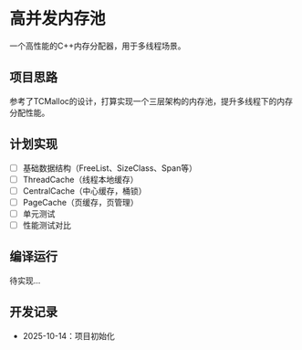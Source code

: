 # 高并发内存池

一个高性能的C++内存分配器，用于多线程场景。

## 项目思路

参考了TCMalloc的设计，打算实现一个三层架构的内存池，提升多线程下的内存分配性能。

## 计划实现

- [ ] 基础数据结构（FreeList、SizeClass、Span等）
- [ ] ThreadCache（线程本地缓存）
- [ ] CentralCache（中心缓存，桶锁）
- [ ] PageCache（页缓存，页管理）
- [ ] 单元测试
- [ ] 性能测试对比

## 编译运行

待实现...

## 开发记录

- 2025-10-14：项目初始化
